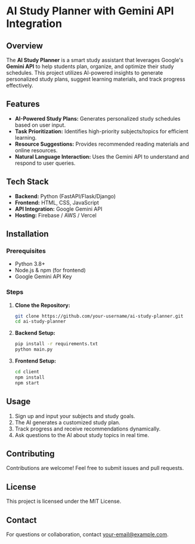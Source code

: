 # AI Study Planner with Gemini API Integration

## Overview
The **AI Study Planner** is a smart study assistant that leverages Google's **Gemini API** to help students plan, organize, and optimize their study schedules. This project utilizes AI-powered insights to generate personalized study plans, suggest learning materials, and track progress effectively.

## Features
- **AI-Powered Study Plans:** Generates personalized study schedules based on user input.
- **Task Prioritization:** Identifies high-priority subjects/topics for efficient learning.
- **Resource Suggestions:** Provides recommended reading materials and online resources.
- **Natural Language Interaction:** Uses the Gemini API to understand and respond to user queries.

## Tech Stack
- **Backend:** Python (FastAPI/Flask/Django)
- **Frontend:** HTML, CSS, JavaScript
- **API Integration:** Google Gemini API
- **Hosting:** Firebase / AWS / Vercel

## Installation
### Prerequisites
- Python 3.8+
- Node.js & npm (for frontend)
- Google Gemini API Key

### Steps
1. **Clone the Repository:**
   ```sh
   git clone https://github.com/your-username/ai-study-planner.git
   cd ai-study-planner
   ```
2. **Backend Setup:**
   ```sh
   pip install -r requirements.txt
   python main.py
   ```
3. **Frontend Setup:**
   ```sh
   cd client
   npm install
   npm start
   ```

## Usage
1. Sign up and input your subjects and study goals.
2. The AI generates a customized study plan.
3. Track progress and receive recommendations dynamically.
4. Ask questions to the AI about study topics in real time.

## Contributing
Contributions are welcome! Feel free to submit issues and pull requests.

## License
This project is licensed under the MIT License.

## Contact
For questions or collaboration, contact [your-email@example.com](mailto:your-email@example.com).


